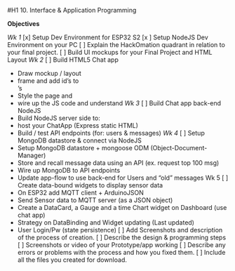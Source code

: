 #H1 10. Interface & Application Programming

**Objectives**

*Wk 1*
[x] Setup Dev Environment for ESP32 S2
[x ] Setup NodeJS Dev Environment on your PC
[ ] Explain the HackOmation quadrant in relation to your final project.
[ ] Build UI mockups for your Final Project and HTML Layout
*Wk 2*
[ ] Build HTML5 Chat app
* Draw mockup / layout
* frame and add id’s to <div>’s
* Style the page and 
* wire up the JS code and understand
*Wk 3*
[ ] Build Chat app back-end NodeJS
* Build NodeJS server side to: 
* host your ChatApp (Express static HTML)
* Build / test API endpoints (for: users & messages)
*Wk 4*
[ ] Setup MongoDB datastore & connect via NodeJS
* Setup MongoDB datastore + mongoose ODM (Object-Document-Manager)
* Store and recall message data using an API (ex. request top 100 msg)
* Wire up MongoDB to API endpoints
* Update app-flow to use back-end for Users and “old” messages
Wk 5
[ ] Create data-bound widgets to display sensor data
 * On ESP32 add MQTT client + ArduinoJSON
 * Send Sensor data to MQTT server (as a JSON object)
 * Create a DataCard, a Gauge and a time Chart widget on Dashboard (use chat app)
 * Strategy on DataBinding and Widget updating (Last updated)
 * User Login/Pw (state persistence)
[ ] Add Screenshots and description of the process of creation. 
[ ] Describe the design & programming steps
[ ] Screenshots or video of your Prototype/app working
[ ] Describe any errors or problems with the process and how you fixed them. 
[ ] Include all the files you created for download. 

